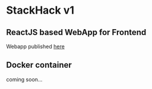 # StackHack v1

## ReactJS based WebApp for Frontend
Webapp published [here](https://explore.postman.com/templates/8633/stackhack)

## Docker container
coming soon...
